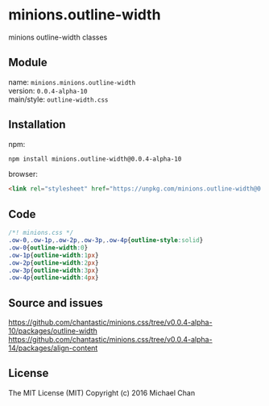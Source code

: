 # minions.outline-width
minions outline-width classes

## Module
name: `minions.minions.outline-width`  
version: `0.0.4-alpha-10`  
main/style: `outline-width.css`  

## Installation
npm:
```bash
npm install minions.outline-width@0.0.4-alpha-10
```

browser:
```html
<link rel="stylesheet" href="https://unpkg.com/minions.outline-width@0.0.4-alpha-10" />
```

## Code
```css
/*! minions.css */
.ow-0,.ow-1p,.ow-2p,.ow-3p,.ow-4p{outline-style:solid}
.ow-0{outline-width:0}
.ow-1p{outline-width:1px}
.ow-2p{outline-width:2px}
.ow-3p{outline-width:3px}
.ow-4p{outline-width:4px}

```

## Source and issues

https://github.com/chantastic/minions.css/tree/v0.0.4-alpha-10/packages/outline-width
https://github.com/chantastic/minions.css/tree/v0.0.4-alpha-14/packages/align-content

## License

The MIT License (MIT)
Copyright (c) 2016 Michael Chan